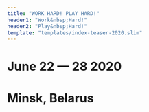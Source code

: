 ```yaml
---
title: "WORK HARD! PLAY HARD!"
header1: "Work&nbsp;Hard!"
header2: "Play&nbsp;Hard!"
template: "templates/index-teaser-2020.slim"
---
```


# June 22 &mdash; 28 2020 #
# Minsk, Belarus #
